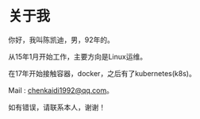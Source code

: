 # 关于我

你好，我叫陈凯迪，男，92年的。

从15年1月开始工作，主要方向是Linux运维。

在17年开始接触容器，docker，之后有了kubernetes\(k8s\)。

Mail : chenkaidi1992@qq.com。

如有错误，请联系本人，谢谢！

